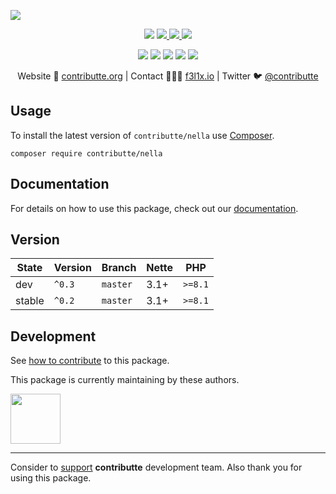 ![](https://heatbadger.now.sh/github/readme/contributte/nella/)

<p align=center>
  <a href="https://github.com/contributte/nella/actions"><img src="https://badgen.net/github/checks/contributte/nella/master?cache=300"></a>
  <a href="https://coveralls.io/r/contributte/nella"> <img src="https://badgen.net/coveralls/c/github/contributte/nella?cache=300"> </a>
  <a href="https://packagist.org/packages/contributte/nella"> <img src="https://badgen.net/packagist/dm/contributte/nella"> </a>
  <a href="https://packagist.org/packages/contributte/nella"> <img src="https://badgen.net/packagist/v/contributte/nella"> </a>
</p>
<p align=center>
  <a href="https://packagist.org/packages/contributte/nella"><img src="https://badgen.net/packagist/php/contributte/nella"></a>
  <a href="https://github.com/contributte/nella"><img src="https://badgen.net/github/license/contributte/nella"></a>
  <a href="https://bit.ly/ctteg"><img src="https://badgen.net/badge/support/gitter/cyan"></a>
  <a href="https://bit.ly/cttfo"><img src="https://badgen.net/badge/support/forum/yellow"></a>
  <a href="https://contributte.org/partners.html"><img src="https://badgen.net/badge/become/a%20patron/F96854"></a>
<p>

<p align=center>
Website 🚀 <a href="https://contributte.org">contributte.org</a> | Contact 👨🏻‍💻 <a href="https://f3l1x.io">f3l1x.io</a> | Twitter 🐦 <a href="https://twitter.com/contributte">@contributte</a>
</p>

## Usage

To install the latest version of `contributte/nella` use [Composer](https://getcomposer.org).

```
composer require contributte/nella
```

## Documentation

For details on how to use this package, check out our [documentation](.docs).

## Version

| State  | Version | Branch   | Nette | PHP     |
|--------|---------|----------|-------|---------|
| dev    | `^0.3`  | `master` | 3.1+  | `>=8.1` |
| stable | `^0.2`  | `master` | 3.1+  | `>=8.1` |

## Development

See [how to contribute](https://contributte.org/contributing.html) to this package.

This package is currently maintaining by these authors.

<a href="https://github.com/f3l1x">
  <img width="80" height="80" src="https://avatars2.githubusercontent.com/u/538058?v=3&s=80">
</a>

-----

Consider to [support](https://contributte.org/partners.html) **contributte** development team.
Also thank you for using this package.
